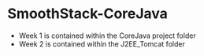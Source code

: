 # SmoothStack-CoreJava
* Week 1 is contained within the CoreJava project folder
* Week 2 is contained within the J2EE_Tomcat folder

